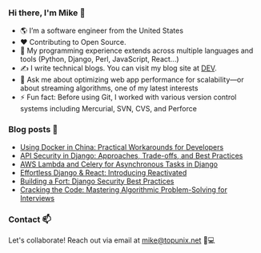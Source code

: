 ### Hi there, I'm Mike 👋

- 🌎 I’m a software engineer from the United States
- ❤ Contributing to Open Source.
- 🐍 My programming experience extends across multiple languages and tools (Python, Django, Perl, JavaScript, React...)
- ✍ I write technical blogs. You can visit my blog site at [DEV](https://dev.to/topunix).
- 💬 Ask me about optimizing web app performance for scalability—or about streaming algorithms, one of my latest interests
- ⚡ Fun fact: Before using Git, I worked with various version control systems including Mercurial, SVN, CVS, and Perforce
### Blog posts 📰
- [Using Docker in China: Practical Workarounds for Developers](https://dev.to/topunix/using-docker-in-china-practical-workarounds-for-developers-26lp)
- [API Security in Django: Approaches, Trade-offs, and Best Practices](https://dev.to/topunix/api-security-in-django-approaches-trade-offs-and-best-practices-nk4)
- [AWS Lambda and Celery for Asynchronous Tasks in Django](https://dev.to/topunix/harnessing-aws-lambda-and-celery-for-scalable-asynchronous-tasks-with-django-h97)
- [Effortless Django & React: Introducing Reactivated](https://dev.to/topunix/effortless-django-react-introducing-reactivated-218f)
- [Building a Fort: Django Security Best Practices](https://dev.to/topunix/building-a-fort-django-security-best-practices-4fa4)
- [Cracking the Code: Mastering Algorithmic Problem-Solving for Interviews](https://dev.to/topunix/cracking-the-code-mastering-algorithmic-problem-solving-for-interviews-17n)

### Contact 📫
Let's collaborate! Reach out via email at mike@topunix.net 💼💻
